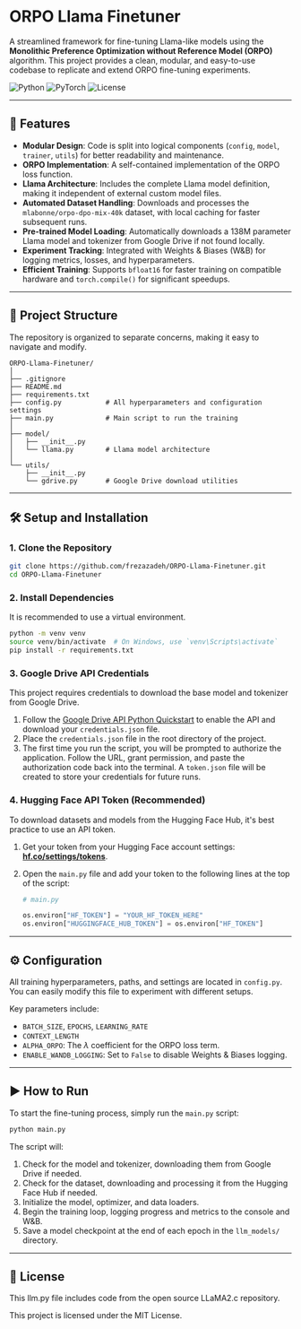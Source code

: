 # ORPO Llama Finetuner

A streamlined framework for fine-tuning Llama-like models using the **Monolithic Preference Optimization without Reference Model (ORPO)** algorithm. This project provides a clean, modular, and easy-to-use codebase to replicate and extend ORPO fine-tuning experiments.

![Python](https://img.shields.io/badge/Python-3.9%2B-blue.svg)
![PyTorch](https://img.shields.io/badge/PyTorch-2.1%2B-orange.svg)
![License](https://img.shields.io/badge/License-MIT-green.svg)

---

## 🚀 Features

-   **Modular Design**: Code is split into logical components (`config`, `model`, `trainer`, `utils`) for better readability and maintenance.
-   **ORPO Implementation**: A self-contained implementation of the ORPO loss function.
-   **Llama Architecture**: Includes the complete Llama model definition, making it independent of external custom model files.
-   **Automated Dataset Handling**: Downloads and processes the `mlabonne/orpo-dpo-mix-40k` dataset, with local caching for faster subsequent runs.
-   **Pre-trained Model Loading**: Automatically downloads a 138M parameter Llama model and tokenizer from Google Drive if not found locally.
-   **Experiment Tracking**: Integrated with Weights & Biases (W&B) for logging metrics, losses, and hyperparameters.
-   **Efficient Training**: Supports `bfloat16` for faster training on compatible hardware and `torch.compile()` for significant speedups.

---

## 📂 Project Structure

The repository is organized to separate concerns, making it easy to navigate and modify.

```
ORPO-Llama-Finetuner/
│
├── .gitignore
├── README.md
├── requirements.txt
├── config.py           # All hyperparameters and configuration settings
├── main.py             # Main script to run the training
│
├── model/
│   ├── __init__.py
│   └── llama.py        # Llama model architecture
│
└── utils/
    ├── __init__.py
    └── gdrive.py       # Google Drive download utilities
```

---

## 🛠️ Setup and Installation

### 1. Clone the Repository

```bash
git clone https://github.com/frezazadeh/ORPO-Llama-Finetuner.git
cd ORPO-Llama-Finetuner
```

### 2. Install Dependencies

It is recommended to use a virtual environment.

```bash
python -m venv venv
source venv/bin/activate  # On Windows, use `venv\Scripts\activate`
pip install -r requirements.txt
```

### 3. Google Drive API Credentials

This project requires credentials to download the base model and tokenizer from Google Drive.

1.  Follow the [Google Drive API Python Quickstart](https://developers.google.com/drive/api/quickstart/python) to enable the API and download your `credentials.json` file.
2.  Place the `credentials.json` file in the root directory of the project.
3.  The first time you run the script, you will be prompted to authorize the application. Follow the URL, grant permission, and paste the authorization code back into the terminal. A `token.json` file will be created to store your credentials for future runs.


### 4. Hugging Face API Token (Recommended)

To download datasets and models from the Hugging Face Hub, it's best practice to use an API token.

1.  Get your token from your Hugging Face account settings: [**hf.co/settings/tokens**](https://hf.co/settings/tokens).
2.  Open the `main.py` file and add your token to the following lines at the top of the script:

    ```python
    # main.py

    os.environ["HF_TOKEN"] = "YOUR_HF_TOKEN_HERE"
    os.environ["HUGGINGFACE_HUB_TOKEN"] = os.environ["HF_TOKEN"]
    ```

---

## ⚙️ Configuration

All training hyperparameters, paths, and settings are located in `config.py`. You can easily modify this file to experiment with different setups.

Key parameters include:
- `BATCH_SIZE`, `EPOCHS`, `LEARNING_RATE`
- `CONTEXT_LENGTH`
- `ALPHA_ORPO`: The $\lambda$ coefficient for the ORPO loss term.
- `ENABLE_WANDB_LOGGING`: Set to `False` to disable Weights & Biases logging.

---

## ▶️ How to Run

To start the fine-tuning process, simply run the `main.py` script:

```bash
python main.py
```

The script will:
1.  Check for the model and tokenizer, downloading them from Google Drive if needed.
2.  Check for the dataset, downloading and processing it from the Hugging Face Hub if needed.
3.  Initialize the model, optimizer, and data loaders.
4.  Begin the training loop, logging progress and metrics to the console and W&B.
5.  Save a model checkpoint at the end of each epoch in the `llm_models/` directory.

---

## 📜 License
This llm.py file includes code from the open source LLaMA2.c repository.

This project is licensed under the MIT License.
